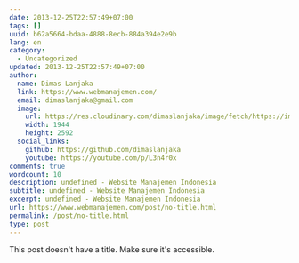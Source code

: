 ```yaml
---
date: 2013-12-25T22:57:49+07:00
tags: []
uuid: b62a5664-bdaa-4888-8ecb-884a394e2e9b
lang: en
category:
  - Uncategorized
updated: 2013-12-25T22:57:49+07:00
author:
  name: Dimas Lanjaka
  link: https://www.webmanajemen.com/
  email: dimaslanjaka@gmail.com
  image:
    url: https://res.cloudinary.com/dimaslanjaka/image/fetch/https://imgdb.net/images/3600.jpg
    width: 1944
    height: 2592
  social_links:
    github: https://github.com/dimaslanjaka
    youtube: https://youtube.com/p/L3n4r0x
comments: true
wordcount: 10
description: undefined - Website Manajemen Indonesia
subtitle: undefined - Website Manajemen Indonesia
excerpt: undefined - Website Manajemen Indonesia
url: https://www.webmanajemen.com/post/no-title.html
permalink: /post/no-title.html
type: post
---
```


This post doesn't have a title. Make sure it's accessible.